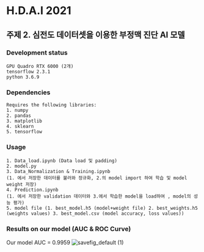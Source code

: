 # H.D.A.I 2021 
## 주제 2. 심전도 데이터셋을 이용한 부정맥 진단 AI 모델
### Development status
	GPU Quadro RTX 6000 (2개)
	tensorflow 2.3.1
	python 3.6.9
### Dependencies
	Requires the following libraries:
	1. numpy
	2. pandas 
	3. matplotlib
	4. sklearn
	5. tensorflow
	
### Usage
	1. Data_load.ipynb (Data load 및 padding)
	2. model.py 
	3. Data_Normalization & Training.ipynb 
	(1. 에서 저장한 데이터를 불러와 정규화, 2.의 model import 하여 학습 및 model weight 저장)
	4. Prediction.ipynb
	(1. 에서 저장한 validation 데이터와 3.에서 학습한 model을 load하여 , model의 성능 평가)
	5. model file (1. best_model.h5 (model+weight file) 2. best_weights.h5 (weights values) 3. best_model.csv (model accuracy, loss values))
	
### Results on our model (AUC & ROC Curve)
Our model AUC = 0.9959
![savefig_default (1)](https://user-images.githubusercontent.com/62556038/145504513-97a8dbaa-127b-4f64-99c4-3d5b39a82ecd.png)
